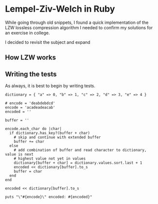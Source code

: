 # Lempel-Ziv-Welch in Ruby

While going through old snippets, I found a quick implementation of the LZW lossless compression algorithm I needed to confirm my solutions for an exercise in college.

I decided to revisit the subject and expand 

## How LZW works



## Writing the tests

As always, it is best to begin by writing tests.



    dictionary = { "a" => 0, "b" => 1, "c" => 2, "d" => 3, "e" => 4 }

    # encode = 'deabdebdcd'
    encode = 'acadeadeacab'
    encoded = ''

    buffer = ''

    encode.each_char do |char|
      if dictionary.has_key?(buffer + char)
        # skip and continue with extended buffer
        buffer += char
      else
        # add combination of buffer and read character to dictionary, value is next
        # highest value not yet in values
        dictionary[buffer + char] = dictionary.values.sort.last + 1
        encoded << dictionary[buffer].to_s
        buffer = char
      end
    end

    encoded << dictionary[buffer].to_s

    puts "\"#{encode}\" encoded: #{encoded}"
